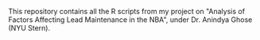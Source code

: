 This repository contains all the R scripts from my project on "Analysis of Factors Affecting Lead Maintenance in the NBA", under Dr. Anindya Ghose (NYU Stern).
